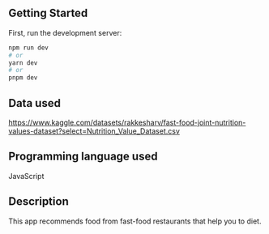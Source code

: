 ## Getting Started

First, run the development server:

```bash
npm run dev
# or
yarn dev
# or
pnpm dev
```

## Data used
https://www.kaggle.com/datasets/rakkesharv/fast-food-joint-nutrition-values-dataset?select=Nutrition_Value_Dataset.csv

## Programming language used
JavaScript

## Description
This app recommends food from fast-food restaurants that help you to diet.
